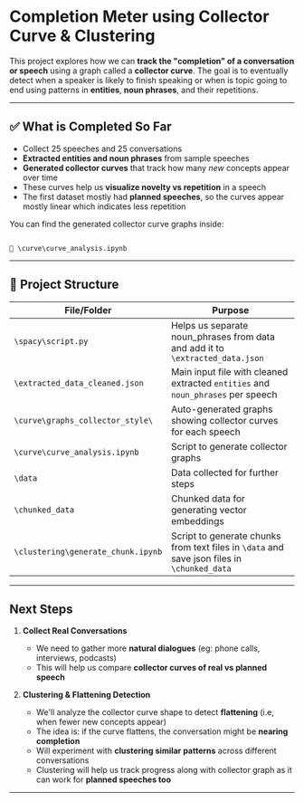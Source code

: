 # Completion Meter using Collector Curve & Clustering

This project explores how we can **track the "completion" of a conversation or speech** using a graph called a **collector curve**. The goal is to eventually detect when a speaker is likely to finish speaking or when is topic going to end using patterns in **entities**, **noun phrases**, and their repetitions.

---

## ✅ What is Completed So Far

- Collect 25 speeches and 25 conversations
- **Extracted entities and noun phrases** from sample speeches
- **Generated collector curves** that track how many *new* concepts appear over time
- These curves help us **visualize novelty vs repetition** in a speech
- The first dataset mostly had **planned speeches**, so the curves appear mostly linear which indicates less repetition

You can find the generated collector curve graphs inside:
```

📁 \curve\curve_analysis.ipynb

```

---

## 📁 Project Structure

| File/Folder | Purpose |
|-------------|---------|
| `\spacy\script.py` | Helps us separate noun_phrases from data and add it to `\extracted_data.json`|
| `\extracted_data_cleaned.json` | Main input file with cleaned extracted `entities` and `noun_phrases` per speech |
| `\curve\graphs_collector_style\` | Auto-generated graphs showing collector curves for each speech |
| `\curve\curve_analysis.ipynb` | Script to generate collector graphs |
| `\data` | Data collected for further steps |
| `\chunked_data` | Chunked data for generating vector embeddings |
| `\clustering\generate_chunk.ipynb` | Script to generate chunks from text files in `\data` and save json files in `\chunked_data` |


---

## Next Steps

1. **Collect Real Conversations**  
   - We need to gather more **natural dialogues** (eg: phone calls, interviews, podcasts)
   - This will help us compare **collector curves of real vs planned speech**

2. **Clustering & Flattening Detection**  
   - We'll analyze the collector curve shape to detect **flattening** (i.e, when fewer new concepts appear)
   - The idea is: if the curve flattens, the conversation might be **nearing completion**
   - Will experiment with **clustering similar patterns** across different conversations
   - Clustering will help us track progress along with collector graph as it can work for **planned speeches too**

---